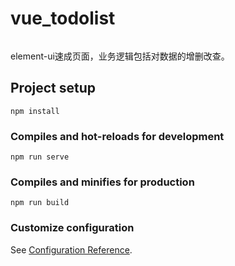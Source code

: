 # vue_todolist

<p align="center">
<img src="http://tuchuang.wuyuehan.cn/todolist.png" alt="">
</p>
element-ui速成页面，业务逻辑包括对数据的增删改查。

## Project setup
```
npm install
```

### Compiles and hot-reloads for development
```
npm run serve
```

### Compiles and minifies for production
```
npm run build
```

### Customize configuration
See [Configuration Reference](https://cli.vuejs.org/config/).
